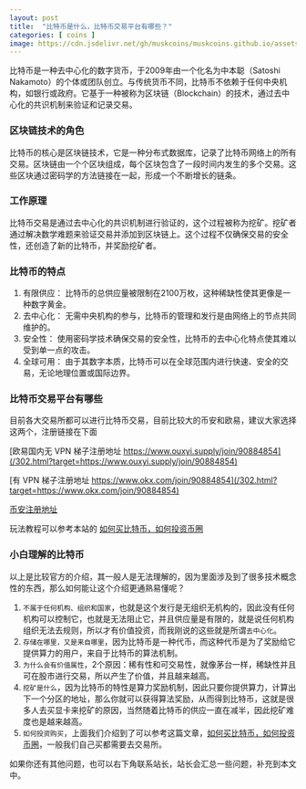 ```yaml
---
layout: post
title:  "比特币是什么，比特币交易平台有哪些？"
categories: [ coins ]
image: https://cdn.jsdelivr.net/gh/muskcoins/muskcoins.github.io/assets/images/btc-intro.webp
---
```

比特币是一种去中心化的数字货币，于2009年由一个化名为中本聪（Satoshi Nakamoto）的个体或团队创立。与传统货币不同，比特币不依赖于任何中央机构，如银行或政府。它基于一种被称为区块链（Blockchain）的技术，通过去中心化的共识机制来验证和记录交易。

### 区块链技术的角色
比特币的核心是区块链技术，它是一种分布式数据库，记录了比特币网络上的所有交易。区块链由一个个区块组成，每个区块包含了一段时间内发生的多个交易。这些区块通过密码学的方法链接在一起，形成一个不断增长的链条。

### 工作原理
比特币交易是通过去中心化的共识机制进行验证的，这个过程被称为挖矿。挖矿者通过解决数学难题来验证交易并添加到区块链上。这个过程不仅确保交易的安全性，还创造了新的比特币，并奖励挖矿者。

### 比特币的特点

1. 有限供应： 比特币的总供应量被限制在2100万枚，这种稀缺性使其更像是一种数字黄金。
2. 去中心化： 无需中央机构的参与，比特币的管理和发行是由网络上的节点共同维护的。
3. 安全性： 使用密码学技术确保交易的安全性，比特币的去中心化特点使其难以受到单一点的攻击。
4. 全球可用： 由于其数字本质，比特币可以在全球范围内进行快速、安全的交易，无论地理位置或国际边界。

### 比特币交易平台有哪些
目前各大交易所都可以进行比特币交易，目前比较大的币安和欧易，建议大家选择这两个，注册链接在下面

[欧易国内无 VPN 梯子注册地址 https://www.ouxyi.supply/join/90884854](/302.html?target=https://www.ouxyi.supply/join/90884854)

[有 VPN 梯子注册地址 https://www.okx.com/join/90884854](/302.html?target=https://www.okx.com/join/90884854)

[币安注册地址](/302.html?target=https://accounts.binance.com/register?ref=ZGR4DOXV)

玩法教程可以参考本站的 [如何买比特币，如何投资币圈](/coins-index/)

### 小白理解的比特币
以上是比较官方的介绍，其一般人是无法理解的，因为里面涉及到了很多技术概念性的东西，那么如何能让这个介绍更通熟易懂呢？

1. `不属于任何机构、组织和国家`，也就是这个发行是无组织无机构的，因此没有任何机构可以控制它，也就是无法阻止它，并且供应量是有限的，就是说任何机构组织无法去规则，所以才有价值投资，而我刚说的这些就是所谓`去中心化`。
2. `存储在哪里，又是来自哪里`，因为比特币是一种代币，而这种代币是为了奖励给它提供算力的用户，来自于比特币的算法机制。
3. `为什么会有价值属性`，2个原因：稀有性和可交易性，就像茅台一样，稀缺性并且可在股市进行交易，所以产生了价值，并且越来越高。
4. `挖矿是什么`，因为比特币的特性是算力奖励机制，因此只要你提供算力，计算出下一个分区的地址，那么你就可以获得算法奖励，从而得到比特币，这就是很多人去买显卡来挖矿的原因，当然随着比特币的供应一直在减半，因此挖矿难度也是越来越高。
5. `如何投资购买`，上面我们介绍到了可以参考这篇文章，[如何买比特币，如何投资币圈](/buy-coins/)，一般我们自己买都需要去交易所。

如果你还有其他问题，也可以右下角联系站长，站长会汇总一些问题，补充到本文中。